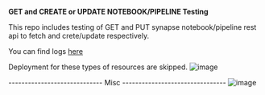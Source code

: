 **GET and CREATE or UPDATE NOTEBOOK/PIPELINE Testing**

This repo includes testing of GET and PUT synapse notebook/pipeline rest api to fetch and crete/update respectively. 

You can find logs [here](query_data.csv)

Deployment for these types of resources are skipped.
![image](https://github.com/utsavudhungana/SynapsegGitIntegrate/assets/139304818/9a28b6a9-26ec-4ab8-9a9c-c739f3649834)


----------------------------- Misc --------------------------------
![image](https://github.com/utsavudhungana/SynapsegGitIntegrate/assets/139304818/d2e56661-7624-4bc9-a063-ccf0cd311b1e)


